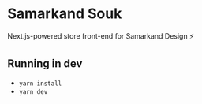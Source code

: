 # Samarkand Souk

Next.js-powered store front-end for Samarkand Design ⚡️

## Running in dev

- `yarn install`
- `yarn dev`
